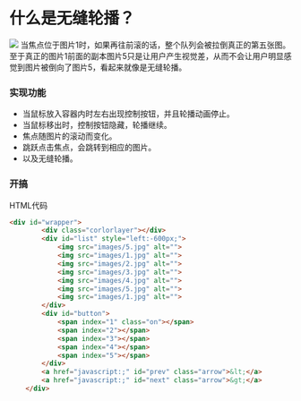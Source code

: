 # 什么是无缝轮播？

![](https://artjay-1258580758.cos.ap-shanghai.myqcloud.com/CarouselDemo/jieshao.png)
当焦点位于图片1时，如果再往前滚的话，整个队列会被拉倒真正的第五张图。至于真正的图片1前面的副本图片5只是让用户产生视觉差，从而不会让用户明显感觉到图片被倒向了图片5，看起来就像是无缝轮播。

### 实现功能
- 当鼠标放入容器内时左右出现控制按钮，并且轮播动画停止。
- 当鼠标移出时，控制按钮隐藏，轮播继续。
- 焦点随图片的滚动而变化。
- 跳跃点击焦点，会跳转到相应的图片。
- 以及无缝轮播。
### 开搞
HTML代码
```html
<div id="wrapper">
        <div class="corlorlayer"></div>
        <div id="list" style="left:-600px;">
            <img src="images/5.jpg" alt="">
            <img src="images/1.jpg" alt="">
            <img src="images/2.jpg" alt="">
            <img src="images/3.jpg" alt="">
            <img src="images/4.jpg" alt="">
            <img src="images/5.jpg" alt="">
            <img src="images/1.jpg" alt="">
        </div>
        <div id="button">
            <span index="1" class="on"></span>
            <span index="2"></span>
            <span index="3"></span>
            <span index="4"></span>
            <span index="5"></span>
        </div>
        <a href="javascript:;" id="prev" class="arrow">&lt;</a>
        <a href="javascript:;" id="next" class="arrow">&gt;</a>
    </div>
```
